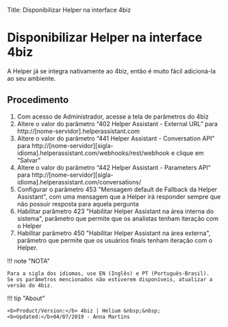 Title: Disponibilizar Helper na interface 4biz
# Disponibilizar Helper na interface 4biz

A Helper já se integra nativamente ao 4biz, então é muito fácil adicioná-la ao seu ambiente.

## Procedimento

1. Com acesso de Administrador, acesse a tela de parâmetros do 4biz
2. Altere o valor do parâmetro “402 Helper Assistant - External URL” para http://[nome-servidor].helperassistant.com
3. Altere o valor do parâmetro “441 Helper Assistant - Conversation API” para http://[nome-servidor][sigla-idioma].helperassistant.com/webhooks/rest/webhook e clique em “Salvar”
4. Altere o valor do parâmetro “442 Helper Assistant - Parameters API” para http://[nome-servidor][sigla-idioma].helperassistant.com/conversations/
5. Configurar o parâmetro 453 "Mensagem default de Fallback da Helper Assistant", com uma mensagem que a Helper irá responder sempre que não possuir resposta para aquela pergunta
6. Habilitar parâmetro 423 "Habilitar Helper Assistant na área interna do sistema", parâmetro que permite que os analistas tenham iteração com o Helper
7. Habilitar parâmetro 450 "Habilitar Helper Assistant na área externa", parâmetro que permite que os usuários finais tenham iteração com o Helper.    


!!! note "NOTA"

    Para a sigla dos idiomas, use EN (Inglês) e PT (Português-Brasil).
    Se os parâmetros mencionados não estiverem disponíveis, atualizar a versão do 4biz.


!!! tip "About"

    <b>Product/Version:</b> 4biz | Helium &nbsp;&nbsp;
    <b>Updated:</b>04/07/2019 - Anna Martins
